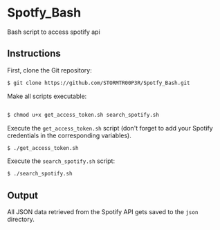 # Spotfy_Bash

 Bash script to access spotify api

 ## Instructions

 First, clone the Git repository:

```bash
$ git clone https://github.com/STORMTR00P3R/Spotfy_Bash.git
```

Make all scripts executable:

```bash

$ chmod u+x get_access_token.sh search_spotify.sh
```

Execute the `get_access_token.sh` script (don't forget to add your Spotify credentials in the corresponding variables).

```bash
$ ./get_access_token.sh
```

Execute the `search_spotify.sh` script:

```bash
$ ./search_spotify.sh
```

## Output

All JSON data retrieved from the Spotify API gets saved to the `json` directory.